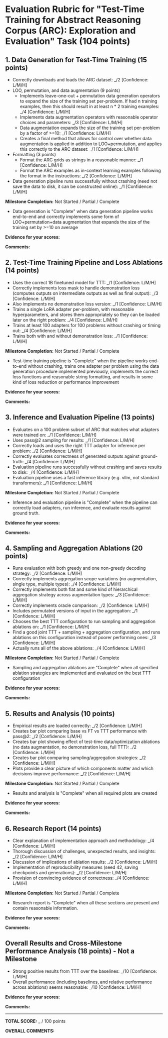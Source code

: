 # **Evaluation Rubric for "Test-Time Training for Abstract Reasoning Corpus (ARC): Exploration and Evaluation" Task (104 points)**

## **1. Data Generation for Test-Time Training (15 points)**

* Correctly downloads and loads the ARC dataset: _/2 [Confidence: L/M/H]
* LOO, permutation, and data augmentation (9 points)
    * Implements leave-one-out + permutation data generation operators to expand the size of the training set per-problem. If had n training examples, then this should result in at least n * 2 training examples: _/4 [Confidence: L/M/H]
    * Implements data augmentation operators with reasonable operator choices and parameters: _/3 [Confidence: L/M/H]
    * Data augmentation expands the size of the training set per-problem by a factor of >=10: _/1 [Confidence: L/M/H]
    * Creates a final method that allows for control over whether data augmentation is applied in addition to LOO+permutation, and applies this correctly to the ARC dataset: _/1 [Confidence: L/M/H]
* Formatting (3 points)
    * Format the ARC grids as strings in a reasonable manner: _/1 [Confidence: L/M/H]
    * Format the ARC examples as in-context learning examples following the format in the instructions: _/2 [Confidence: L/M/H]
* Data generation pipeline runs successfully without crashing (need not save the data to disk, it can be constructed online): _/1 [Confidence: L/M/H]

<!-- **Evaluator Time Required:** _ minutes -->
**Milestone Completion:** Not Started / Partial / Complete
* Data generation is "Complete" when data generation pipeline works end-to-end and correctly implements some form of LOO+permutation+data augmentation that expands the size of the training set by >=10 on average

**Evidence for your scores:**

**Comments:**

## **2. Test-Time Training Pipeline and Loss Ablations (14 points)**

* Uses the correct 1B finetuned model for TTT: _/1 [Confidence: L/M/H]
* Correctly implements loss mask to handle demonstration loss (computes outputs on intermediate outputs as well as final output): _/3 [Confidence: L/M/H]
* Also implements no demonstration loss version: _/1 [Confidence: L/M/H]
* Trains a single LoRA adapter per-problem, with reasonable hyperparameters, and stores them appropriately so they can be loaded later on the right problem: _/4 [Confidence: L/M/H]
* Trains at least 100 adapters for 100 problems without crashing or timing out: _/4 [Confidence: L/M/H]
* Trains both with and without demonstration loss: _/1 [Confidence: L/M/H]

<!-- **Evaluator Time Required:** _ minutes -->
**Milestone Completion:** Not Started / Partial / Complete
* Test-time training pipeline is "Complete" when the pipeline works end-to-end without crashing, trains one adapter per problem using the data generation procedure implemented previously, implements the correct loss functions and reasonable string formatting, and results in some kind of loss reduction or performance improvement

**Evidence for your scores:**

**Comments:**

## **3. Inference and Evaluation Pipeline (13 points)**

* Evaluates on a 100 problem subset of ARC that matches what adapters were trained on: _/1 [Confidence: L/M/H]
* Uses pass@2 sampling for results: _/1 [Confidence: L/M/H]
* Correctly loads and uses the right TTT adapter for inference per problem: _/2 [Confidence: L/M/H]
* Correctly evaluates correctness of generated outputs against ground-truth: _/4 [Confidence: L/M/H]
* Evaluation pipeline runs successfully without crashing and saves results to disk: _/4 [Confidence: L/M/H]
* Evaluation pipeline uses a fast inference library (e.g. vllm, not standard transformers): _/1 [Confidence: L/M/H]

<!-- **Evaluator Time Required:** _ minutes -->
**Milestone Completion:** Not Started / Partial / Complete
* Inference and evaluation pipeline is "Complete" when the pipeline can correctly load adapters, run inference, and evaluate results against ground truth.

**Evidence for your scores:**

**Comments:**

## **4. Sampling and Aggregation Ablations (20 points)**

* Runs evaluation with both greedy and one non-greedy decoding strategy: _/2 [Confidence: L/M/H]
* Correctly implements aggregation scope variations (no augmentation, single type, multiple types): _/4 [Confidence: L/M/H]
* Correctly implements both flat and some kind of hierarchical aggregation strategy across augmentation types: _/3 [Confidence: L/M/H]
* Correctly implements oracle comparison: _/2 [Confidence: L/M/H]
* Includes permutated versions of input in the aggregation: _/1 [Confidence: L/M/H]
* Chooses the best TTT configuration to run sampling and aggregation ablations on: _/1 [Confidence: L/M/H]
* Find a good joint TTT + sampling + aggregation configuration, and runs ablations on this configuration instead of poorer performing ones: _/3 [Confidence: L/M/H]
* Actually runs all of the above ablations: _/4 [Confidence: L/M/H]

<!-- **Evaluator Time Required:** _ minutes -->
**Milestone Completion:** Not Started / Partial / Complete
* Sampling and aggregation ablations are "Complete" when all specified ablation strategies are implemented and evaluated on the best TTT configuration

**Evidence for your scores:**

**Comments:**

## **5. Results and Analysis (10 points)**

* Empirical results are loaded correctly: _/2 [Confidence: L/M/H]
* Creates bar plot comparing base vs FT vs TTT performance with pass@2: _/2 [Confidence: L/M/H]
* Creates bar plot showing effect of test-time data/optimization ablations (no data augmentation, no demonstration loss, full TTT): _/2 [Confidence: L/M/H]
* Creates bar plot comparing sampling/aggregation strategies: _/2 [Confidence: L/M/H]
* Plots provide a clear picture of which components matter and which decisions improve performance: _/2 [Confidence: L/M/H]

<!-- **Evaluator Time Required:** _ minutes -->
**Milestone Completion:** Not Started / Partial / Complete
* Results and analysis is "Complete" when all required plots are created

**Evidence for your scores:**

**Comments:**

## **6. Research Report (14 points)**

* Clear explanation of implementation approach and methodology: _/4 [Confidence: L/M/H]
* Thorough discussion of challenges, unexpected results, and insights: _/2 [Confidence: L/M/H]
* Discussion of implications of ablation results: _/2 [Confidence: L/M/H]
* Implementation of reproducibility measures (seed 42, saving checkpoints and generations): _/2 [Confidence: L/M/H]
* Provision of convincing evidence of correctness: _/4 [Confidence: L/M/H]

**Milestone Completion:** Not Started / Partial / Complete
* Research report is "Complete" when all these sections are present and contain reasonable information.

**Evidence for your scores:**

**Comments:**

## **Overall Results and Cross-Milestone Performance Analysis (18 points) - Not a Milestone**

* Strong positive results from TTT over the baselines: _/10 [Confidence: L/M/H]
* Overall performance (including baselines, and relative performance across ablations) seems reasonable: _/10 [Confidence: L/M/H]

**Evidence for your scores:**

**Comments:**

---

**TOTAL SCORE:** _ / 100 points 

<!-- **TOTAL EVALUATOR TIME:** _ minutes -->

**OVERALL COMMENTS:**